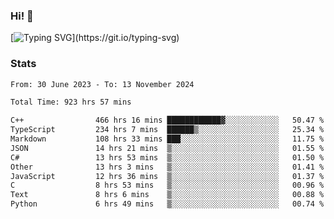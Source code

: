 ### Hi!  👋

[![Typing SVG](https://readme-typing-svg.herokuapp.com?font=Fira+Code&pause=1000&width=435&lines=Hello!+I'm+Texiwustion.)](https://git.io/typing-svg)

### Stats

<!--START_SECTION:waka-->

```txt
From: 30 June 2023 - To: 13 November 2024

Total Time: 923 hrs 57 mins

C++                466 hrs 16 mins ████████████▓░░░░░░░░░░░░   50.47 %
TypeScript         234 hrs 7 mins  ██████▒░░░░░░░░░░░░░░░░░░   25.34 %
Markdown           108 hrs 33 mins ███░░░░░░░░░░░░░░░░░░░░░░   11.75 %
JSON               14 hrs 21 mins  ▒░░░░░░░░░░░░░░░░░░░░░░░░   01.55 %
C#                 13 hrs 53 mins  ▒░░░░░░░░░░░░░░░░░░░░░░░░   01.50 %
Other              13 hrs 3 mins   ▒░░░░░░░░░░░░░░░░░░░░░░░░   01.41 %
JavaScript         12 hrs 36 mins  ▒░░░░░░░░░░░░░░░░░░░░░░░░   01.37 %
C                  8 hrs 53 mins   ▒░░░░░░░░░░░░░░░░░░░░░░░░   00.96 %
Text               8 hrs 6 mins    ▒░░░░░░░░░░░░░░░░░░░░░░░░   00.88 %
Python             6 hrs 49 mins   ▒░░░░░░░░░░░░░░░░░░░░░░░░   00.74 %
```

<!--END_SECTION:waka-->
